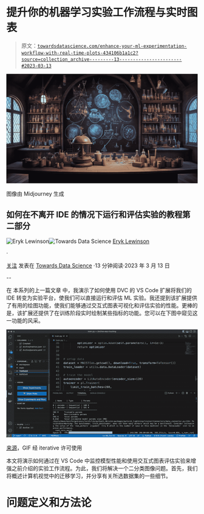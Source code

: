 # 提升你的机器学习实验工作流程与实时图表

> 原文：[`towardsdatascience.com/enhance-your-ml-experimentation-workflow-with-real-time-plots-434106b1a1c2?source=collection_archive---------13-----------------------#2023-03-13`](https://towardsdatascience.com/enhance-your-ml-experimentation-workflow-with-real-time-plots-434106b1a1c2?source=collection_archive---------13-----------------------#2023-03-13)

![](img/14872005fa4fb7dbad42661022c573bb.png)

图像由 Midjourney 生成

## 如何在不离开 IDE 的情况下运行和评估实验的教程第二部分

[](https://eryk-lewinson.medium.com/?source=post_page-----434106b1a1c2--------------------------------)![Eryk Lewinson](https://eryk-lewinson.medium.com/?source=post_page-----434106b1a1c2--------------------------------)[](https://towardsdatascience.com/?source=post_page-----434106b1a1c2--------------------------------)![Towards Data Science](https://towardsdatascience.com/?source=post_page-----434106b1a1c2--------------------------------) [Eryk Lewinson](https://eryk-lewinson.medium.com/?source=post_page-----434106b1a1c2--------------------------------)

·

[关注](https://medium.com/m/signin?actionUrl=https%3A%2F%2Fmedium.com%2F_%2Fsubscribe%2Fuser%2F44bc27317e6b&operation=register&redirect=https%3A%2F%2Ftowardsdatascience.com%2Fenhance-your-ml-experimentation-workflow-with-real-time-plots-434106b1a1c2&user=Eryk+Lewinson&userId=44bc27317e6b&source=post_page-44bc27317e6b----434106b1a1c2---------------------post_header-----------) 发表在 [Towards Data Science](https://towardsdatascience.com/?source=post_page-----434106b1a1c2--------------------------------) ·13 分钟阅读·2023 年 3 月 13 日[](https://medium.com/m/signin?actionUrl=https%3A%2F%2Fmedium.com%2F_%2Fvote%2Ftowards-data-science%2F434106b1a1c2&operation=register&redirect=https%3A%2F%2Ftowardsdatascience.com%2Fenhance-your-ml-experimentation-workflow-with-real-time-plots-434106b1a1c2&user=Eryk+Lewinson&userId=44bc27317e6b&source=-----434106b1a1c2---------------------clap_footer-----------)

--

[](https://medium.com/m/signin?actionUrl=https%3A%2F%2Fmedium.com%2F_%2Fbookmark%2Fp%2F434106b1a1c2&operation=register&redirect=https%3A%2F%2Ftowardsdatascience.com%2Fenhance-your-ml-experimentation-workflow-with-real-time-plots-434106b1a1c2&source=-----434106b1a1c2---------------------bookmark_footer-----------)

在 本系列的上一篇文章 中，我演示了如何使用 DVC 的 VS Code 扩展将我们的 IDE 转变为实验平台，使我们可以直接运行和评估 ML 实验。我还提到该扩展提供了有用的绘图功能，使我们能够通过交互式图表可视化和评估实验的性能。更棒的是，该扩展还提供了在训练阶段实时绘制某些指标的功能。您可以在下图中窥见这一功能的风采。

![](img/523d72401f29f69adb75ac1bec395dce.png)

[来源](https://dvc.org/doc/dvclive/get-started?tab=DVC-Extension-for-VS-Code)，GIF 经 iterative 许可使用

本文将演示如何通过在 VS Code 中监控模型性能和使用交互式图表评估实验来增强之前介绍的实验工作流程。为此，我们将解决一个二分类图像问题。首先，我们将概述计算机视觉中的迁移学习，并分享有关所选数据集的一些细节。

# 问题定义和方法论
